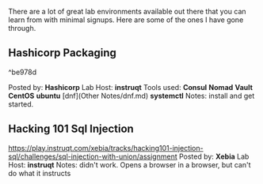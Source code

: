 There are a lot of great lab environments available out there that you can learn from with minimal signups. Here are some of the ones I have gone through.

## Hashicorp Packaging 
^be978d

Posted by: **Hashicorp**
Lab Host: **instruqt**
Tools used: **Consul** **Nomad** **Vault**  **CentOS** **ubuntu** [dnf](Other Notes/dnf.md)  **systemctl**
Notes: install and get started. 

## Hacking 101 Sql Injection
https://play.instruqt.com/xebia/tracks/hacking101-injection-sql/challenges/sql-injection-with-union/assignment
Posted by: **Xebia**
Lab Host: **instruqt**
Notes: didn't work. Opens a browser in a browser, but can't do what it instructs